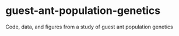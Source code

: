 # guest-ant-population-genetics
Code, data, and figures from a study of guest ant population genetics
